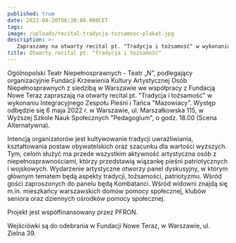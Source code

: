 ```yaml
---
published: true
date: 2022-04-20T06:30:00.000CET
tags:
image: /uploads/recital-tradycja-tozsamosc-plakat.jpg
description: >-
   Zapraszamy na otwarty recital pt. "Tradycja i tożsamość" w wykonaniu Integracyjnego Zespołu Pieśni i Tańca "Mazowiacy".
title: Otwarty recital pt. "Tradycja i tożsamość" 
---
```


Ogólnopolski Teatr Niepełnosprawnych - Teatr „N”, podlegający organizacyjnie Fundacji Krzewienia Kultury Artystycznej Osób Niepełnosprawnych z siedzibą w Warszawie we współpracy z Fundacją Nowe Teraz zapraszają na otwarty recital pt. "Tradycja i tożsamość" w wykonaniu Integracyjnego Zespołu Pieśni i Tańca "Mazowiacy".
Występ odbędzie się 6 maja 2022 r. w Warszawie, ul. Marszałkowska 115, w Wyższej Szkole Nauk Społecznych "Pedagogium", o godz. 18.00 (Scena Alternatywna).

Intencją organizatorów jest kultywowanie tradycji uwrażliwiania, kształtowania postaw obywatelskich oraz szacunku dla wartości wyższych. Tym, celom służyć ma przede wszystkim aktywność artystyczna osób z niepełnosprawnościami, którzy przedstawią wiązankę pieśni patriotycznych i wojskowych. Wydarzenie artystyczne otworzy panel dyskusyjny, w którym głównym tematem będą aspekty tradycji, tożsamości, patriotyzmu. Wśród gości zaproszonych do panelu będą Kombatanci. Wśród widowni znajdą się m.in. mieszkańcy warszawskich domów pomocy społecznej, klubów seniora oraz dziennych ośrodków pomocy społecznej.

Projekt jest współfinansowany przez PFRON.

Wejściówki są do odebrania w Fundacji Nowe Teraz, w Warszawie, ul. Zielna 39.